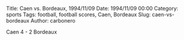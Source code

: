 Title: Caen vs. Bordeaux, 1994/11/09
Date: 1994/11/09 00:00
Category: sports
Tags: football, football scores, Caen, Bordeaux
Slug: caen-vs-bordeaux
Author: carbonero


Caen 4 - 2 Bordeaux

